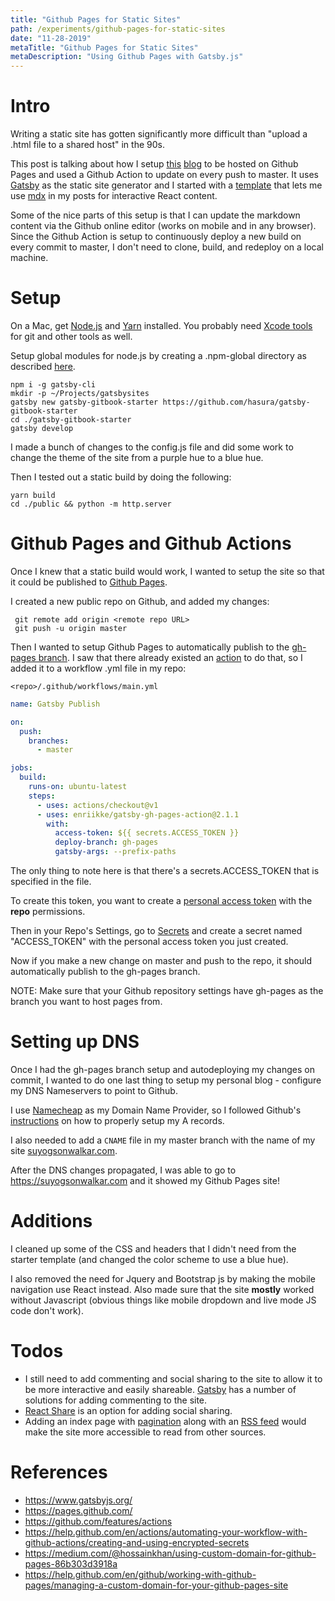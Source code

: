 ```yaml
---
title: "Github Pages for Static Sites"
path: /experiments/github-pages-for-static-sites
date: "11-28-2019"
metaTitle: "Github Pages for Static Sites"
metaDescription: "Using Github Pages with Gatsby.js"
---
```


# Intro

Writing a static site has gotten significantly more difficult than "upload a .html file to a shared host" in the 90s.

This post is talking about how I setup [this](https://suyogsonwalkar.com/) [blog](https://github.com/flux159/blog) to be hosted on Github Pages and used a Github Action to update on every push to master. It uses [Gatsby](https://www.gatsbyjs.org/) as the static site generator and I started with a [template](https://www.gatsbyjs.org/starters/hasura/gatsby-gitbook-starter/) that lets me use [mdx](https://github.com/mdx-js/mdx) in my posts for interactive React content.

Some of the nice parts of this setup is that I can update the markdown content via the Github online editor (works on mobile and in any browser). Since the Github Action is setup to continuously deploy a new build on every commit to master, I don't need to clone, build, and redeploy on a local machine.

# Setup

On a Mac, get [Node.js](https://nodejs.org/en/) and [Yarn](https://yarnpkg.com/lang/en/) installed. You probably need [Xcode tools](http://osxdaily.com/2014/02/12/install-command-line-tools-mac-os-x/) for git and other tools as well.

Setup global modules for node.js by creating a .npm-global directory as described [here](https://docs.npmjs.com/resolving-eacces-permissions-errors-when-installing-packages-globally). 

```shell
npm i -g gatsby-cli
mkdir -p ~/Projects/gatsbysites
gatsby new gatsby-gitbook-starter https://github.com/hasura/gatsby-gitbook-starter
cd ./gatsby-gitbook-starter
gatsby develop
```

I made a bunch of changes to the config.js file and did some work to change the theme of the site from a purple hue to a blue hue.

Then I tested out a static build by doing the following:
```shell
yarn build
cd ./public && python -m http.server
```

# Github Pages and Github Actions

Once I knew that a static build would work, I wanted to setup the site so that it could be published to [Github Pages](https://pages.github.com/).

I created a new public repo on Github, and added my changes:
```shell
 git remote add origin <remote repo URL>
 git push -u origin master
```

Then I wanted to setup Github Pages to automatically publish to the [gh-pages branch](https://help.github.com/en/github/working-with-github-pages/configuring-a-publishing-source-for-your-github-pages-site). I saw that there already existed an [action](https://github.com/enriikke/gatsby-gh-pages-action) to do that, so I added it to a workflow .yml file in my repo:

`<repo>/.github/workflows/main.yml`
```yaml
name: Gatsby Publish

on:
  push:
    branches:
      - master

jobs:
  build:
    runs-on: ubuntu-latest
    steps:
      - uses: actions/checkout@v1
      - uses: enriikke/gatsby-gh-pages-action@2.1.1
        with:
          access-token: ${{ secrets.ACCESS_TOKEN }}
          deploy-branch: gh-pages
          gatsby-args: --prefix-paths
```

The only thing to note here is that there's a secrets.ACCESS_TOKEN that is specified in the file.

To create this token, you want to create a [personal access token](https://help.github.com/en/github/authenticating-to-github/creating-a-personal-access-token-for-the-command-line) with the **repo** permissions.

Then in your Repo's Settings, go to [Secrets](https://help.github.com/en/actions/automating-your-workflow-with-github-actions/creating-and-using-encrypted-secrets) and create a secret named "ACCESS_TOKEN" with the personal access token you just created.

Now if you make a new change on master and push to the repo, it should automatically publish to the gh-pages branch.

NOTE: Make sure that your Github repository settings have gh-pages as the branch you want to host pages from.

# Setting up DNS

Once I had the gh-pages branch setup and autodeploying my changes on commit, I wanted to do one last thing to setup my personal blog - configure my DNS Nameservers to point to Github.

I use [Namecheap](https://www.namecheap.com/) as my Domain Name Provider, so I followed Github's [instructions](https://help.github.com/en/github/working-with-github-pages/managing-a-custom-domain-for-your-github-pages-site) on how to properly setup my A records.

I also needed to add a `CNAME` file in my master branch with the name of my site [suyogsonwalkar.com](https://suyogsonwalkar.com).

After the DNS changes propagated, I was able to go to https://suyogsonwalkar.com and it showed my Github Pages site!

# Additions

I cleaned up some of the CSS and headers that I didn't need from the starter template (and changed the color scheme to use a blue hue).

I also removed the need for Jquery and Bootstrap js by making the mobile navigation use React instead. Also made sure that the site **mostly** worked without Javascript (obvious things like mobile dropdown and live mode JS code don't work).

# Todos

- I still need to add commenting and social sharing to the site to allow it to be more interactive and easily shareable. [Gatsby](https://www.gatsbyjs.org/docs/adding-comments/) has a number of solutions for adding commenting to the site. 
- [React Share](https://swas.io/blog/social-share-button-for-gatsby-blog-pages/) is an option for adding social sharing.
- Adding an index page with [pagination](https://www.gatsbyjs.org/docs/adding-pagination/) along with an [RSS feed](https://www.gatsbyjs.org/docs/adding-an-rss-feed/) would make the site more accessible to read from other sources. 

# References
- https://www.gatsbyjs.org/
- https://pages.github.com/
- https://github.com/features/actions
- https://help.github.com/en/actions/automating-your-workflow-with-github-actions/creating-and-using-encrypted-secrets
- https://medium.com/@hossainkhan/using-custom-domain-for-github-pages-86b303d3918a
- https://help.github.com/en/github/working-with-github-pages/managing-a-custom-domain-for-your-github-pages-site
